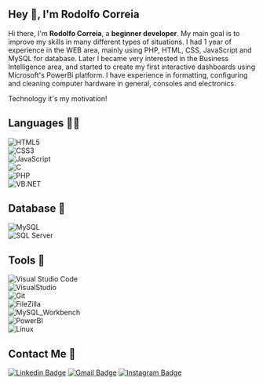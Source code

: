 ## Hey 👋, I'm Rodolfo Correia

Hi there, I'm **Rodolfo Correia**, a **beginner developer**.
My main goal is to improve my skills in many different types of situations. I had 1 year of experience in the WEB area, mainly using PHP, HTML, CSS, JavaScript and MySQL for database. Later I became very interested in the Business Intelligence area, and started to create my first interactive dashboards using Microsoft's PowerBi platform. I have experience in formatting, configuring and cleaning computer hardware in general, consoles and electronics.

Technology it's my motivation!
 
## Languages 👨‍💻
![HTML5](https://img.shields.io/badge/-HTML5-%23E44D27?style=flat-square&logo=html5&logoColor=ffffff)<br>
![CSS3](https://img.shields.io/badge/-CSS3-%231572B6?style=flat-square&logo=css3)<br>
![JavaScript](https://img.shields.io/badge/JavaScript-F7DF1E?style=flat-square&logo=JavaScript&logoColor=black)<br>
![C](https://img.shields.io/badge/C-00008B?style=flat-square&logo=C&logoColor=white)<br>
![PHP](https://img.shields.io/badge/php-8993be?style=flat-square&logo=PHP&logoColor=white)<br>
![VB.NET](https://img.shields.io/badge/VB.NET-BA55D3?style=flat-square&logo=VB.NET=&logoColor=white)<br>
## Database 💾
![MySQL](https://img.shields.io/badge/MySQL-007ACC?style=flat-square&logo=MySQL&logoColor=white)<br>
![SQL Server](https://img.shields.io/badge/SQL_Server-AAA?style=flat-square&logo=sql)<br>
## Tools 🧰
![Visual Studio Code](https://img.shields.io/badge/Visual_Studio_Code-007ACC?style=flat-square&logo=Visual-Studio-Code&logoColor=white)<br>
![VisualStudio](https://img.shields.io/badge/Visual_Studio_2019-BA55D3?style=flat-square&logo=Visual-Studio)<br>
![Git](https://img.shields.io/badge/Git-F05032?style=flat-square&logo=Git&logoColor=white)<br>
![FileZilla](https://img.shields.io/badge/FileZilla-FF0000?style=flat-square&logo=FileZilla&logoColor=white)<br>
![MySQL_Workbench](https://img.shields.io/badge/MySQL_Workbench-add8e6?style=flat-square&logo=mysql&logoColor=black)<br>
![PowerBI](https://img.shields.io/badge/PowerBI-FFD700?style=flat-square&logo=powerbi&logoColor=black)<br>
![Linux](https://img.shields.io/badge/Linux-FFFFFF?style=flat-square&logo=linux&logoColor=black)<br>

##  Contact Me :speech_balloon:
[![Linkedin Badge](https://img.shields.io/badge/-Rodolfo_Correia-blue?style=flat-square&logo=Linkedin&logoColor=white&link=https://www.linkedin.com/in/rodolfo-correia-81331219a/)](https://www.linkedin.com/in/rodolfo-correia-81331219a/) [![Gmail Badge](https://img.shields.io/badge/-rodolfo.correia02@gmail.com-c14438?style=flat-square&logo=Gmail&logoColor=white&link=mailto:rodolfo.correia02@gmail.com)](mailto:rodolfo.correia02@gmail.com) [![Instagram Badge](https://img.shields.io/badge/-@rodolfinho__c-e4405f?style=flat-square&labelColor=f94877&logo=instagram&logoColor=white&link=https://www.instagram.com/rodolfinho_c/)](https://www.instagram.com/rodolfinho_c/)
